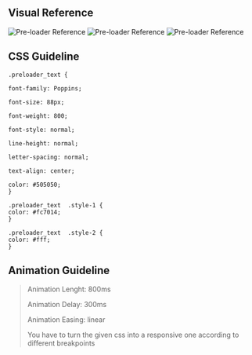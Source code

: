 ## Visual Reference

![Pre-loader Reference](https://i.imgur.com/x4yZL20.png)
![Pre-loader Reference](https://i.imgur.com/Ag4WYAw.png)
![Pre-loader Reference](https://i.imgur.com/EyKM0UF.png)


## CSS Guideline

    .preloader_text {

    font-family: Poppins;

    font-size: 88px;

    font-weight: 800;

    font-style: normal;

    line-height: normal;

    letter-spacing: normal;

    text-align: center;

    color: #505050;
    }

    .preloader_text  .style-1 {
    color: #fc7014;
    }

    .preloader_text  .style-2 {
    color: #fff;
    }

## Animation Guideline

> Animation Lenght: 800ms
>
> Animation Delay: 300ms
>
> Animation Easing: linear
>
> You have to turn the given css into a responsive one according to different breakpoints
